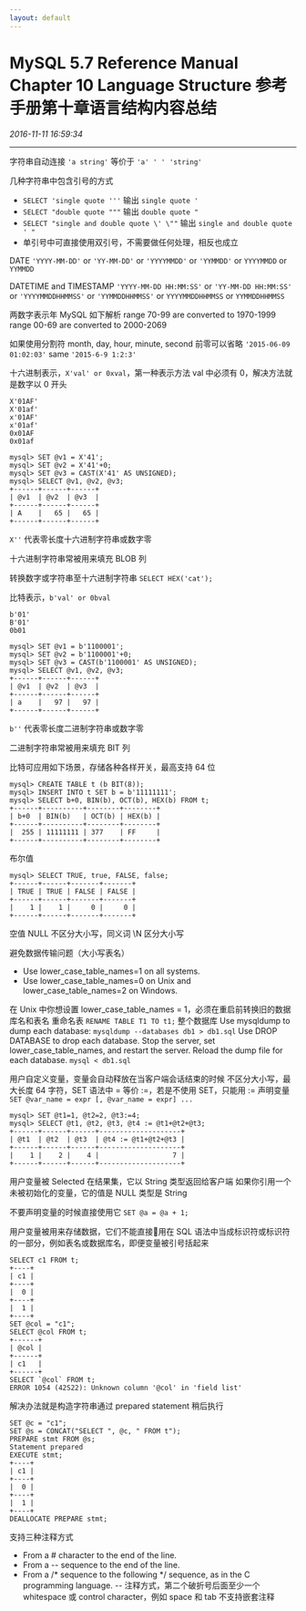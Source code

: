 ```yaml
---
layout: default
---
```


# MySQL 5.7 Reference Manual Chapter 10 Language Structure 参考手册第十章语言结构内容总结
_2016-11-11 16:59:34_

* * *

字符串自动连接 `'a string'` 等价于 `'a' ' ' 'string'`

几种字符串中包含引号的方式
* `SELECT 'single quote '''` 输出 `single quote '`
* `SELECT "double quote """` 输出 `double quote "`
* `SELECT "single and double quote \' \""` 输出 `single and double quote ' "`
* 单引号中可直接使用双引号，不需要做任何处理，相反也成立

DATE
`'YYYY-MM-DD'` or `'YY-MM-DD'` or `'YYYYMMDD'` or `'YYMMDD'` or `YYYYMMDD` or `YYMMDD`

DATETIME and TIMESTAMP
`'YYYY-MM-DD HH:MM:SS'` or `'YY-MM-DD HH:MM:SS'` or `'YYYYMMDDHHMMSS'` or `'YYMMDDHHMMSS'` or `YYYYMMDDHHMMSS` or `YYMMDDHHMMSS`

两数字表示年 MySQL 如下解析
range 70-99 are converted to 1970-1999
range 00-69 are converted to 2000-2069

如果使用分割符 month, day, hour, minute, second 前零可以省略
`'2015-06-09 01:02:03'` same `'2015-6-9 1:2:3'`

十六进制表示，`X'val' or 0xval`，第一种表示方法 val 中必须有 0，解决方法就是数字以 0 开头
```
X'01AF'
X'01af'
x'01AF'
x'01af'
0x01AF
0x01af
```

```
mysql> SET @v1 = X'41';
mysql> SET @v2 = X'41'+0;
mysql> SET @v3 = CAST(X'41' AS UNSIGNED);
mysql> SELECT @v1, @v2, @v3;
+------+------+------+
| @v1  | @v2  | @v3  |
+------+------+------+
| A    |   65 |   65 |
+------+------+------+
```

`X''` 代表零长度十六进制字符串或数字零

十六进制字符串常被用来填充 BLOB 列

转换数字或字符串至十六进制字符串
`SELECT HEX('cat');`

比特表示，`b'val' or 0bval`
```
b'01'
B'01'
0b01
```

```
mysql> SET @v1 = b'1100001';
mysql> SET @v2 = b'1100001'+0;
mysql> SET @v3 = CAST(b'1100001' AS UNSIGNED);
mysql> SELECT @v1, @v2, @v3;
+------+------+------+
| @v1  | @v2  | @v3  |
+------+------+------+
| a    |   97 |   97 |
+------+------+------+
```

`b''` 代表零长度二进制字符串或数字零

二进制字符串常被用来填充 BIT 列

比特可应用如下场景，存储各种各样开关，最高支持 64 位
```
mysql> CREATE TABLE t (b BIT(8));
mysql> INSERT INTO t SET b = b'11111111';
mysql> SELECT b+0, BIN(b), OCT(b), HEX(b) FROM t;
+------+----------+--------+--------+
| b+0  | BIN(b)   | OCT(b) | HEX(b) |
+------+----------+--------+--------+
|  255 | 11111111 | 377    | FF     |
+------+----------+--------+--------+
```

布尔值
```
mysql> SELECT TRUE, true, FALSE, false;
+------+------+-------+-------+
| TRUE | TRUE | FALSE | FALSE |
+------+------+-------+-------+
|    1 |    1 |     0 |     0 |
+------+------+-------+-------+
```

空值 NULL 不区分大小写，同义词 \N 区分大小写

避免数据传输问题（大小写表名）
* Use lower_case_table_names=1 on all systems.
* Use lower_case_table_names=0 on Unix and lower_case_table_names=2 on Windows. 

在 Unix 中你想设置 lower_case_table_names = 1，必须在重启前转换旧的数据库名和表名
重命名表
`RENAME TABLE T1 TO t1;`
整个数据库
Use mysqldump to dump each database:
`mysqldump --databases db1 > db1.sql`
Use DROP DATABASE to drop each database.
Stop the server, set lower_case_table_names, and restart the server.
Reload the dump file for each database. 
`mysql < db1.sql`

用户自定义变量，变量会自动释放在当客户端会话结束的时候
不区分大小写，最大长度 64 字符，SET 语法中 = 等价 :=，若是不使用 SET，只能用 := 声明变量
`SET @var_name = expr [, @var_name = expr] ...`
```
mysql> SET @t1=1, @t2=2, @t3:=4;
mysql> SELECT @t1, @t2, @t3, @t4 := @t1+@t2+@t3;
+------+------+------+--------------------+
| @t1  | @t2  | @t3  | @t4 := @t1+@t2+@t3 |
+------+------+------+--------------------+
|    1 |    2 |    4 |                  7 |
+------+------+------+--------------------+
```

用户变量被 Selected 在结果集，它以 String 类型返回给客户端
如果你引用一个未被初始化的变量，它的值是 NULL 类型是 String

不要声明变量的时候直接使用它
`SET @a = @a + 1;`

用户变量被用来存储数据，它们不能直接用在 SQL 语法中当成标识符或标识符的一部分，例如表名或数据库名，即便变量被引号括起来
```
SELECT c1 FROM t;
+----+
| c1 |
+----+
|  0 |
+----+
|  1 |
+----+
SET @col = "c1";
SELECT @col FROM t;
+------+
| @col |
+------+
| c1   |
+------+
SELECT `@col` FROM t;
ERROR 1054 (42S22): Unknown column '@col' in 'field list'
```
解决办法就是构造字符串通过 prepared statement 稍后执行
```
SET @c = "c1";
SET @s = CONCAT("SELECT ", @c, " FROM t");
PREPARE stmt FROM @s;
Statement prepared
EXECUTE stmt;
+----+
| c1 |
+----+
|  0 |
+----+
|  1 |
+----+
DEALLOCATE PREPARE stmt;
```

支持三种注释方式
* From a # character to the end of the line.
* From a --  sequence to the end of the line.
* From a /* sequence to the following */ sequence, as in the C programming language.
-- 注释方式，第二个破折号后面至少一个 whitespace 或 control character，例如 space 和 tab
不支持嵌套注释
